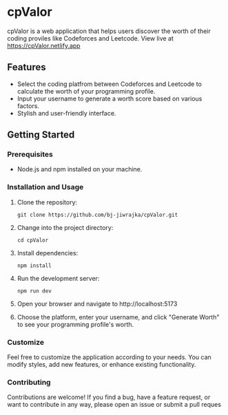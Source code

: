 # cpValor

cpValor is a web application that helps users discover the worth of their coding proviles like Codeforces and Leetcode. View live at https://cpValor.netlify.app

## Features

- Select the coding platfrom between Codeforces and Leetcode to calculate the worth of your programming profile.
- Input your username to generate a worth score based on various factors.
- Stylish and user-friendly interface.

## Getting Started

### Prerequisites

- Node.js and npm installed on your machine.

### Installation and Usage

1. Clone the repository:
   ```
   git clone https://github.com/bj-jiwrajka/cpValor.git
   ```
2. Change into the project directory:
    ```
    cd cpValor
    ```
3. Install dependencies:
    ```
    npm install
    ```
4. Run the development server:
    ```
    npm run dev
    ```
5.  Open your browser and navigate to http://localhost:5173

6.  Choose the platform, enter your username, and click "Generate Worth" to see your programming profile's worth.

### Customize

Feel free to customize the application according to your needs. You can modify styles, add new features, or enhance existing functionality.

### Contributing

Contributions are welcome! If you find a bug, have a feature request, or want to contribute in any way, please open an issue or submit a pull reques
